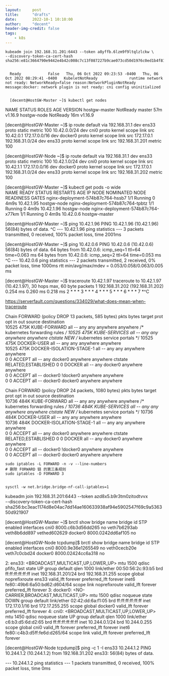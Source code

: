 ```yaml
---
layout:     post
title:      "drafts"
date:       2022-10-1 10:10:00
author:     "decent"
header-img-credit: false
tags:
    - k8s
---
```


	kubeadm join 192.168.31.201:6443 --token a8yffb.6lzm9f9ltqlzlckw \
    --discovery-token-ca-cert-hash sha256:e81c3664790e9442e4b42c008c7c13f087227b9cae073cd50d1976c0ed1b4f81 
	
	
	  Ready            False   Thu, 06 Oct 2022 09:23:53 -0400   Thu, 06 Oct 2022 08:29:41 -0400   KubeletNotReady              runtime network not ready: NetworkReady=false reason:NetworkPluginNotReady message:docker: network plugin is not ready: cni config uninitialized
	  
	  
	  [decent@HostGW-Master ~]$ kubectl get nodes
NAME            STATUS     ROLES    AGE   VERSION
hostgw-master   NotReady   master   57m   v1.16.9
hostgw-node     NotReady   <none>   16m   v1.16.9


[decent@HostGW-Master ~]$ ip route
default via 192.168.31.1 dev ens33 proto static metric 100 
10.42.0.0/24 dev cni0 proto kernel scope link src 10.42.0.1 
172.17.0.0/16 dev docker0 proto kernel scope link src 172.17.0.1 
192.168.31.0/24 dev ens33 proto kernel scope link src 192.168.31.201 metric 100 

[decent@HostGW-Node ~]$ ip route
default via 192.168.31.1 dev ens33 proto static metric 100 
10.42.1.0/24 dev cni0 proto kernel scope link src 10.42.1.1 
172.17.0.0/16 dev docker0 proto kernel scope link src 172.17.0.1 
192.168.31.0/24 dev ens33 proto kernel scope link src 192.168.31.202 metric 100


[decent@HostGW-Master ~]$ kubectl get pods -o wide                              
NAME                                READY   STATUS    RESTARTS   AGE    IP           NODE            NOMINATED NODE   READINESS GATES
nginx-deployment-574b87c764-hssb7   1/1     Running   0          4m9s   10.42.1.95   hostgw-node     <none>           <none>
nginx-deployment-574b87c764-tpbtz   1/1     Running   0          4m9s   10.42.1.96   hostgw-node     <none>           <none>
nginx-deployment-574b87c764-x77km   1/1     Running   0          4m9s   10.42.0.6    hostgw-master   <none>           <none>


[decent@HostGW-Master ~]$ ping 10.42.1.96
PING 10.42.1.96 (10.42.1.96) 56(84) bytes of data.
^C
--- 10.42.1.96 ping statistics ---
3 packets transmitted, 0 received, 100% packet loss, time 2001ms

[decent@HostGW-Master ~]$ ping 10.42.0.6
PING 10.42.0.6 (10.42.0.6) 56(84) bytes of data.
64 bytes from 10.42.0.6: icmp_seq=1 ttl=64 time=0.063 ms
64 bytes from 10.42.0.6: icmp_seq=2 ttl=64 time=0.053 ms
^C
--- 10.42.0.6 ping statistics ---
2 packets transmitted, 2 received, 0% packet loss, time 1000ms
rtt min/avg/max/mdev = 0.053/0.058/0.063/0.005 ms


[decent@HostGW-Master ~]$ traceroute 10.42.1.97
traceroute to 10.42.1.97 (10.42.1.97), 30 hops max, 60 byte packets
 1  192.168.31.202 (192.168.31.202)  0.254 ms  0.260 ms  0.218 ms
 2  * * *
 3  * * *
 4  * * *
 5  * * *
 6  * * *
 7  *^C
 
 https://serverfault.com/questions/334029/what-does-mean-when-traceroute
 
 
 Chain FORWARD (policy DROP 13 packets, 585 bytes)
 pkts bytes target     prot opt in     out     source               destination         
10525  475K KUBE-FORWARD  all  --  any    any     anywhere             anywhere             /* kubernetes forwarding rules */
10525  475K KUBE-SERVICES  all  --  any    any     anywhere             anywhere             ctstate NEW /* kubernetes service portals */
10525  475K DOCKER-USER  all  --  any    any     anywhere             anywhere            
10525  475K DOCKER-ISOLATION-STAGE-1  all  --  any    any     anywhere             anywhere            
    0     0 ACCEPT     all  --  any    docker0  anywhere             anywhere             ctstate RELATED,ESTABLISHED
    0     0 DOCKER     all  --  any    docker0  anywhere             anywhere            
    0     0 ACCEPT     all  --  docker0 !docker0  anywhere             anywhere            
    0     0 ACCEPT     all  --  docker0 docker0  anywhere             anywhere 
	
	
	
Chain FORWARD (policy DROP 24 packets, 1080 bytes)
 pkts bytes target     prot opt in     out     source               destination         
10736  484K KUBE-FORWARD  all  --  any    any     anywhere             anywhere             /* kubernetes forwarding rules */
10736  484K KUBE-SERVICES  all  --  any    any     anywhere             anywhere             ctstate NEW /* kubernetes service portals */
10736  484K DOCKER-USER  all  --  any    any     anywhere             anywhere            
10736  484K DOCKER-ISOLATION-STAGE-1  all  --  any    any     anywhere             anywhere            
    0     0 ACCEPT     all  --  any    docker0  anywhere             anywhere             ctstate RELATED,ESTABLISHED
    0     0 DOCKER     all  --  any    docker0  anywhere             anywhere            
    0     0 ACCEPT     all  --  docker0 !docker0  anywhere             anywhere            
    0     0 ACCEPT     all  --  docker0 docker0  anywhere             anywhere  
	
	
	
	
	sudo iptables -L FORWARD -n -v --line-numbers
	# 删除 FORWARD 链 的第三条规则
	sudo iptables -D FORWARD 3
	
	
	sysctl -w net.bridge.bridge-nf-call-iptables=1

kubeadm join 192.168.31.201:6443 --token azd8x5.b9r3tm0zitodtvvx \
    --discovery-token-ca-cert-hash sha256:bc3eac1174d8e04ac7dd14ae160633938af94e5902547f69c9a536350d921907 
	
	
[decent@HostGW-Master ~]$ brctl show
bridge name     bridge id               STP enabled     interfaces
cni0            8000.c6b3d56dd265       no              veth7b6293ab
                                                        veth8b6dd897
                                                        vethed602629
docker0         8000.0242dd6af105       no


[decent@HostGW-Node tcpdump]$ brctl show
bridge name     bridge id               STP enabled     interfaces
cni0            8000.9e36e1265549       no              veth0cecb20e
                                                        veth7c0cbd24
docker0         8000.02424cc6a318       no


2: ens33: <BROADCAST,MULTICAST,UP,LOWER_UP> mtu 1500 qdisc pfifo_fast state UP group default qlen 1000
    link/ether 00:50:56:2c:93:b5 brd ff:ff:ff:ff:ff:ff
    inet 192.168.31.201/24 brd 192.168.31.255 scope global noprefixroute ens33
       valid_lft forever preferred_lft forever
    inet6 fe80::49b6:6a50:bd62:d604/64 scope link noprefixroute 
       valid_lft forever preferred_lft forever
3: docker0: <NO-CARRIER,BROADCAST,MULTICAST,UP> mtu 1500 qdisc noqueue state DOWN group default 
    link/ether 02:42:dd:6a:f1:05 brd ff:ff:ff:ff:ff:ff
    inet 172.17.0.1/16 brd 172.17.255.255 scope global docker0
       valid_lft forever preferred_lft forever
4: cni0: <BROADCAST,MULTICAST,UP,LOWER_UP> mtu 1450 qdisc noqueue state UP group default qlen 1000
    link/ether c6:b3:d5:6d:d2:65 brd ff:ff:ff:ff:ff:ff
    inet 10.244.0.1/24 brd 10.244.0.255 scope global cni0
       valid_lft forever preferred_lft forever
    inet6 fe80::c4b3:d5ff:fe6d:d265/64 scope link 
       valid_lft forever preferred_lft forever
	   
	   
[decent@HostGW-Node tcpdump]$ ping -c 1 -I ens33 10.244.1.2
PING 10.244.1.2 (10.244.1.2) from 192.168.31.202 ens33: 56(84) bytes of data.

--- 10.244.1.2 ping statistics ---
1 packets transmitted, 0 received, 100% packet loss, time 0ms